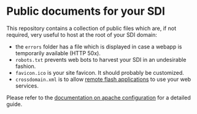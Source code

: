 Public documents for your SDI
=============================

This repository contains a collection of public files which are, if not required, very useful to host at the root of your SDI domain:
 * the ```errors``` folder has a file which is displayed in case a webapp is temporarily available (HTTP 50x).
 * ```robots.txt``` prevents web bots to harvest your SDI in an undesirable fashion.
 * ```favicon.ico``` is your site favicon. It should probably be customized.
 * ```crossdomain.xml``` is to allow [remote flash applications](https://developers.arcgis.com/flex/guide/using-crossdomain-xml.htm) to use your web services.

Please refer to the [documentation on apache configuration](https://github.com/georchestra/georchestra/blob/master/doc/setup/apache.md#directory-structure) for a detailed guide.
